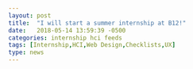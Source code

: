 ```yaml
---
layout: post
title:  "I will start a summer internship at B12!"
date:   2018-05-14 13:59:39 -0500
categories: internship hci feeds
tags: [Internship,HCI,Web Design,Checklists,UX]
type: news
---
```

